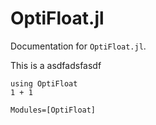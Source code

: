 # OptiFloat.jl

Documentation for `OptiFloat.jl`.

This is a asdfadsfasdf

```@example
using OptiFloat
1 + 1
```

```@autodocs
Modules=[OptiFloat]
```
